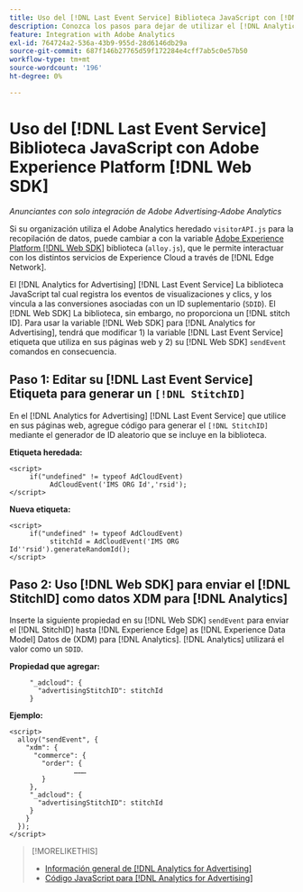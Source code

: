 ```yaml
---
title: Uso del [!DNL Last Event Service] Biblioteca JavaScript con [!DNL Web SDK]
description: Conozca los pasos para dejar de utilizar el [!DNL Analytics] [!DNL visitorAPI] a la biblioteca de [!DNL Experience Platform] [!DNL Web SDK] biblioteca para su [!DNL Analytics for Advertising] implementación.
feature: Integration with Adobe Analytics
exl-id: 764724a2-536a-43b9-955d-28d6146db29a
source-git-commit: 687f146b27765d59f172284e4cff7ab5c0e57b50
workflow-type: tm+mt
source-wordcount: '196'
ht-degree: 0%

---
```


# Uso del [!DNL Last Event Service] Biblioteca JavaScript con Adobe Experience Platform [!DNL Web SDK]

*Anunciantes con solo integración de Adobe Advertising-Adobe Analytics*

Si su organización utiliza el Adobe Analytics heredado `visitorAPI.js` para la recopilación de datos, puede cambiar a con la variable [Adobe Experience Platform [!DNL Web SDK]](https://experienceleague.adobe.com/docs/experience-platform/edge/home.html) biblioteca (`alloy.js`), que le permite interactuar con los distintos servicios de Experience Cloud a través de [!DNL Edge Network].

El [!DNL Analytics for Advertising] [!DNL Last Event Service] La biblioteca JavaScript tal cual registra los eventos de visualizaciones y clics, y los vincula a las conversiones asociadas con un ID suplementario (`SDID`). El [!DNL Web SDK] La biblioteca, sin embargo, no proporciona un [!DNL stitch ID]. Para usar la variable [!DNL Web SDK] para [!DNL Analytics for Advertising], tendrá que modificar 1) la variable [!DNL Last Event Service] etiqueta que utiliza en sus páginas web y 2) su [!DNL Web SDK] `sendEvent` comandos en consecuencia.

## Paso 1: Editar su [!DNL Last Event Service] Etiqueta para generar un `[!DNL StitchID]`

En el [!DNL Analytics for Advertising] [!DNL Last Event Service] que utilice en sus páginas web, agregue código para generar el `[!DNL StitchID]` mediante el generador de ID aleatorio que se incluye en la biblioteca.

**Etiqueta heredada:**

```
<script>
     if("undefined" != typeof AdCloudEvent) 
          AdCloudEvent('IMS ORG Id','rsid');
</script>
```

**Nueva etiqueta:**

```
<script>
     if("undefined" != typeof AdCloudEvent) 
          stitchId = AdCloudEvent('IMS ORG Id''rsid').generateRandomId();
</script>
```

## Paso 2: Uso [!DNL Web SDK] para enviar el [!DNL StitchID] como datos XDM para [!DNL Analytics]

Inserte la siguiente propiedad en su [!DNL Web SDK] `sendEvent` para enviar el [!DNL StitchID] hasta [!DNL Experience Edge] as [!DNL Experience Data Model] Datos de (XDM) para [!DNL Analytics].<!-- The library will send the StitchID to [!DNL Experience Edge] as `[_adcloud.advertisingStitchID](https://github.com/adobe/xdm/blob/master/docs/reference/adobe/experience/adcloud/stitch.schema.md)`. --> [!DNL Analytics] utilizará el valor como un `SDID`.

**Propiedad que agregar:**

```
     "_adcloud": {
       "advertisingStitchID": stitchId
     }
```

**Ejemplo:**

```
<script>
  alloy("sendEvent", {
    "xdm": {
      "commerce": {
        "order": {
                ………
        }
     },
     "_adcloud": {
       "advertisingStitchID": stitchId
     }
    }
  });
</script>
```

>[!MORELIKETHIS]
>
>* [Información general de [!DNL Analytics for Advertising]](overview.md)
>* [Código JavaScript para [!DNL Analytics for Advertising]](/help/integrations/analytics/javascript.md)
